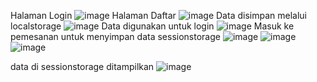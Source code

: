 Halaman Login
![image](https://user-images.githubusercontent.com/120113394/227736656-3aab26b1-395b-4504-bddc-02f42b181786.png)
Halaman Daftar
![image](https://user-images.githubusercontent.com/120113394/227736669-72c59c96-50f1-48a9-82e2-0e652a6771f3.png)
Data disimpan melalui localstorage
![image](https://user-images.githubusercontent.com/120113394/227736720-64370fd3-195c-444c-b32a-d78e1a285abe.png)
Data digunakan untuk login
![image](https://user-images.githubusercontent.com/120113394/227736732-09f50696-ff57-4c54-8415-2805441f0481.png)
Masuk ke pemesanan untuk menyimpan data sessionstorage
![image](https://user-images.githubusercontent.com/120113394/227736760-4d7c1cc9-1629-4b98-bcf1-4eb45e6bd6c0.png)
![image](https://user-images.githubusercontent.com/120113394/227736790-623ec398-8167-4913-b939-4f82deb1ef64.png)
![image](https://user-images.githubusercontent.com/120113394/227736896-dfe3369b-0e6b-4ecd-aea0-a3ba9b6b19b3.png)

data di sessionstorage ditampilkan
![image](https://user-images.githubusercontent.com/120113394/227736867-c38112d4-5496-490c-b1f9-c792cf820cbc.png)

